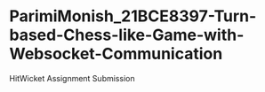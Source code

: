 # ParimiMonish_21BCE8397-Turn-based-Chess-like-Game-with-Websocket-Communication
HitWicket Assignment Submission
